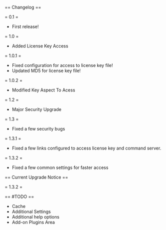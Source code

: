 == Changelog ==

= 0.1 =

* First release!

= 1.0 =

* Added License Key Access 

= 1.0.1 =

* Fixed configuration for access to license key file!
* Updated MD5 for license key file!

= 1.0.2 =

* Modified Key Aspect To Acess

= 1.2 =

* Major Security Upgrade

= 1.3 =
* Fixed a few security bugs

= 1.3.1 = 
* Fixed a few links configured to access license key and command server. 

= 1.3.2 =
* Fixed a few common settings for faster access


== Current Upgrade Notice ==

= 1.3.2 =

== #TODO ==
* Cache
* Additional Settings
* Additional help options
* Add-on Plugins Area

